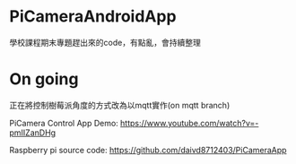 # PiCameraAndroidApp
學校課程期末專題趕出來的code，有點亂，會持續整理

# On going 
正在將控制樹莓派角度的方式改為以mqtt實作(on mqtt branch)

PiCamera Control App Demo:
https://www.youtube.com/watch?v=-pmIIZanDHg

Raspberry pi source code:
https://github.com/daivd8712403/PiCameraApp
